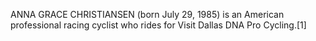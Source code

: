 ANNA GRACE CHRISTIANSEN (born July 29, 1985) is an American professional racing cyclist who rides for Visit Dallas DNA Pro Cycling.[1]
